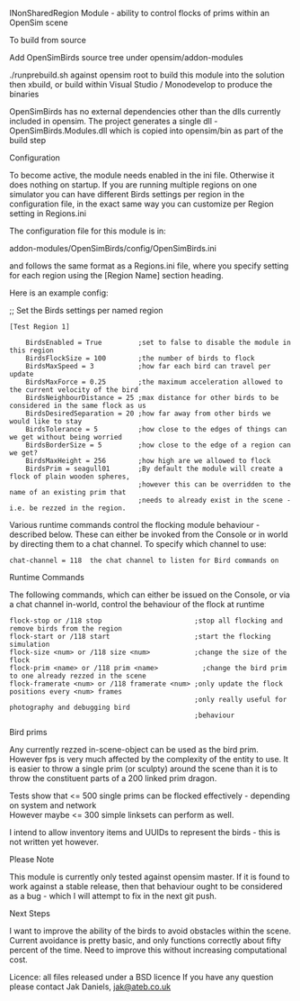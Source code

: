 INonSharedRegion Module -  ability to control flocks of prims within an OpenSim scene


To build from source

Add OpenSimBirds source tree under opensim/addon-modules

./runprebuild.sh against opensim root to build this module into the solution
then xbuild, or build within Visual Studio / Monodevelop to produce the binaries

OpenSimBirds has no external dependencies other than the dlls currently included in opensim.
The project generates a single dll - OpenSimBirds.Modules.dll which is copied into opensim/bin as part of the build step


Configuration

To become active, the module needs enabled in the ini file. Otherwise it does nothing on startup.
If you are running multiple regions on one simulator you can have different Birds
settings per region in the configuration file, in the exact same way you can
customize per Region setting in Regions.ini

The configuration file for this module is in:

addon-modules/OpenSimBirds/config/OpenSimBirds.ini

and follows the same format as a Regions.ini file, where you specify setting for
each region using the [Region Name] section heading.

Here is an example config:

;; Set the Birds settings per named region

	[Test Region 1]

		BirdsEnabled = True         ;set to false to disable the module in this region	
		BirdsFlockSize = 100        ;the number of birds to flock
		BirdsMaxSpeed = 3           ;how far each bird can travel per update
		BirdsMaxForce = 0.25        ;the maximum acceleration allowed to the current velocity of the bird
		BirdsNeighbourDistance = 25 ;max distance for other birds to be considered in the same flock as us
		BirdsDesiredSeparation = 20 ;how far away from other birds we would like to stay
		BirdsTolerance = 5          ;how close to the edges of things can we get without being worried
		BirdsBorderSize = 5         ;how close to the edge of a region can we get?
		BirdsMaxHeight = 256        ;how high are we allowed to flock
		BirdsPrim = seagull01       ;By default the module will create a flock of plain wooden spheres, 
		                            ;however this can be overridden to the name of an existing prim that
		                            ;needs to already exist in the scene - i.e. be rezzed in the region.	



Various runtime commands control the flocking module behaviour - described below. These can either be invoked
from the Console or in world by directing them to a chat channel. To specify which channel to use:

	chat-channel = 118 	the chat channel to listen for Bird commands on



Runtime Commands

The following commands, which can either be issued on the Console, or via a chat channel in-world, control the behaviour
of the flock at runtime

	flock-stop or /118 stop                       ;stop all flocking and remove birds from the region
	flock-start or /118 start                     ;start the flocking simulation
	flock-size <num> or /118 size <num>	          ;change the size of the flock
	flock-prim <name> or /118 prim <name>	        ;change the bird prim to one already rezzed in the scene
	flock-framerate <num> or /118 framerate <num> ;only update the flock positions every <num> frames
	                                              ;only really useful for photography and debugging bird
	                                              ;behaviour

Bird prims

Any currently rezzed in-scene-object can be used as the bird prim. However fps is very much affected by the
complexity of the entity to use. It is easier to throw a single prim (or sculpty) around the scene than it is to
throw the constituent parts of a 200 linked prim dragon.

Tests show that <= 500 single prims can be flocked effectively - depending on system and network	
However maybe <= 300 simple linksets can perform as well.

I intend to allow inventory items and UUIDs to represent the birds - this is not written yet however.


Please Note 

This module is currently only tested against opensim master. If it is found to work against a stable release, 
then that behaviour ought to be considered as a bug - which I will attempt to fix in the next git push.



Next Steps 

I want to improve the ability of the birds to avoid obstacles within the scene. Current avoidance is pretty basic, and
only functions correctly about fifty percent of the time. Need to improve this without increasing computational cost.



Licence: all files released under a BSD licence
If you have any question please contact Jak Daniels, jak@ateb.co.uk
